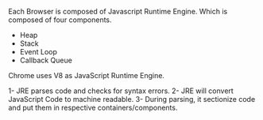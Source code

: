 Each Browser is composed of Javascript Runtime Engine. Which is composed of four components.
- Heap
- Stack
- Event Loop
- Callback Queue

Chrome uses V8 as JavaScript Runtime Engine. 

1-  JRE parses code and checks for syntax errors.
2-  JRE will convert JavaScript Code to machine readable.
3-  During parsing, it sectionize code and put them in respective containers/components.
